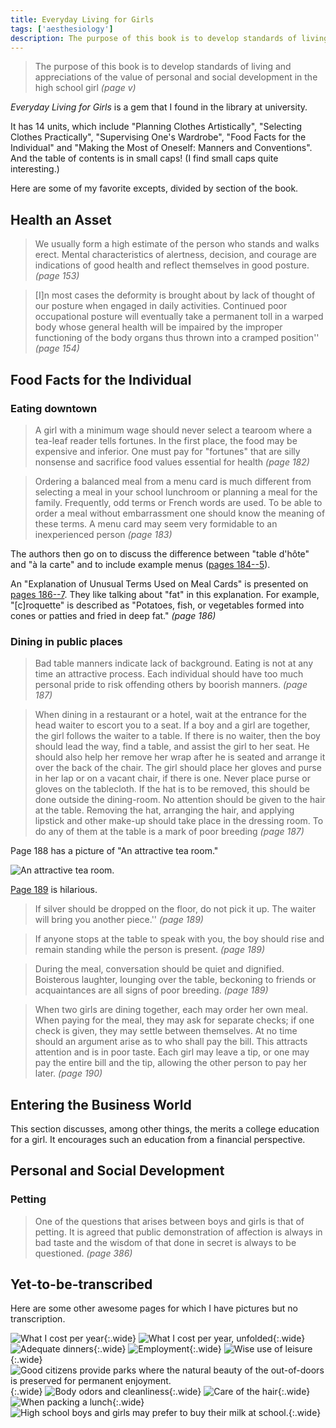 ```yaml
---
title: Everyday Living for Girls
tags: ['aesthesiology']
description: The purpose of this book is to develop standards of living and appreciations of the value of personal and social development in the high school girl
---
```

> The purpose of this book is to develop standards of living and appreciations of the value of personal and social development in the high school girl *(page v)*

*Everyday Living for Girls* is a gem that I found in the library at university.

<!--
@book{vanduzer,
	title={Everyday Living for Girls: A Textbook in Personal Regimen},
	author={Adelaide Laura van Duzer and Edna M. Andrix and Ethelwyn L. Bobenmyer and E. Maude Hawkins and Mary E. Hemmersbaugh and Elsa P. Page},
	editor={Benjamin R. Andrews},
	publisher={J. B. Lippincott Company},
	address={Chicago},
	year=1936
}
-->

It has 14 units, which include "Planning Clothes Artistically", "Selecting Clothes Practically", "Supervising One's Wardrobe", "Food Facts for the Individual" and "Making the Most of Oneself: Manners and Conventions".
And the table of contents is in small caps! (I find small caps quite interesting.)

Here are some of my favorite excepts, divided by section of the book.

## Health an Asset
> We usually form a high estimate of the person who stands and walks erect. Mental characteristics of alertness, decision, and courage are indications of good health and reflect themselves in good posture. *(page 153)*

> [I]n most cases the deformity is brought about by lack of thought of our posture when engaged in daily activities. Continued poor occupational posture will eventually take a permanent toll in a warped body whose general health will be impaired by the improper functioning of the body organs thus thrown into a cramped position'' *(page 154)*

## Food Facts for the Individual

### Eating downtown

> A girl with a minimum wage should never select a tearoom where a tea-leaf reader tells fortunes.
> In the first place, the food may be expensive and inferior.
> One must pay for "fortunes" that are silly nonsense and sacrifice food values essential for health *(page 182)*

> Ordering a balanced meal from a menu card is much different from selecting a meal in your school lunchroom or planning a  meal for the family.
> Frequently, odd terms or French words are used. To be able to order a meal without embarrassment one should know the meaning of these terms.
> A menu card may seem very formidable to an inexperienced person *(page 183)*

The authors then go on to discuss the difference between "table d'hôte" and "à la carte" and to include example menus ([pages 184--5](pictures/IMG_4346.JPG)).

An "Explanation of Unusual Terms Used on Meal Cards" is presented on [pages 186--7](pictures/IMG_4345.JPG).
They like talking about "fat" in this explanation. For example, "[c]roquette" is described as
"Potatoes, fish, or vegetables formed into cones or patties and fried in deep fat." *(page 186)*

### Dining in public places
> Bad table manners indicate lack of background. Eating is not at any time an attractive process. Each individual should have too much personal pride to risk offending others by boorish manners. *(page 187)*

> When dining in a restaurant or a hotel, wait at the entrance for the head waiter to escort you to a seat.
If a boy and a girl are together, the girl follows the waiter to a table.
If there is no waiter, then the boy should lead the way, find a table, and assist the girl to her seat.
He should also help her remove her wrap after he is seated and arrange it over the back of the chair.
The girl should place her gloves and purse in her lap or on a vacant chair, if there is one.
Never place purse or gloves on the tablecloth.
If the hat is to be removed, this should be done outside the dining-room.
No attention should be given to the hair at the table.
Removing the hat, arranging the hair, and applying lipstick and other make-up should take place in the dressing room.
To do any of them at the table is a mark of poor breeding *(page 187)*

Page 188 has a picture of "An attractive tea room."

![An attractive tea room.](pictures/IMG_4344.JPG)

[Page 189](pictures/IMG_4355.JPG) is hilarious.

> If silver should be dropped on the floor, do not pick it up. The waiter will bring you another piece.'' *(page 189)*

> If anyone stops at the table to speak with you, the boy should rise and remain standing while the person is present. *(page 189)*

> During the meal, conversation should be quiet and dignified.
> Boisterous laughter, lounging over the table, beckoning to friends or acquaintances are all signs of poor breeding. *(page 189)*

> When two girls are dining together, each may order her own meal.
When paying for the meal, they may ask for separate checks;
if one check is given, they may settle between themselves.
At no time should an argument arise as to who shall pay the bill.
This attracts attention and is in poor taste.
Each girl may leave a tip, or one may pay the entire bill and the tip,
allowing the other person to pay her later. *(page 190)*

## Entering the Business World
This section discusses, among other things, the merits a college education for a girl.
It encourages such an education from a financial perspective.

## Personal and Social Development

### Petting

> One of the questions that arises between boys and girls is that of petting.
It is agreed that public demonstration of affection is always in bad taste and the wisdom of that done in secret is always to be questioned. *(page 386)*

## Yet-to-be-transcribed
Here are some other awesome pages for which I have pictures but no transcription.

![What I cost per year](pictures/IMG_4342.JPG){:.wide}
![What I cost per year, unfolded](pictures/IMG_4343.JPG){:.wide}
![Adequate dinners](pictures/IMG_4347.JPG){:.wide}
![Employment](pictures/IMG_4348.JPG){:.wide}
![Wise use of leisure](pictures/IMG_4351.JPG){:.wide}
![Good citizens provide parks where the natural beauty of the out-of-doors is preserved for permanent enjoyment.](pictures/IMG_4352.JPG){:.wide}
![Body odors and cleanliness](pictures/IMG_4353.JPG){:.wide}
![Care of the hair](pictures/IMG_4354.JPG){:.wide}
![When packing a lunch](pictures/IMG_4356.JPG){:.wide}
![High school boys and girls may prefer to buy their milk at school.](pictures/IMG_4357.JPG){:.wide}
